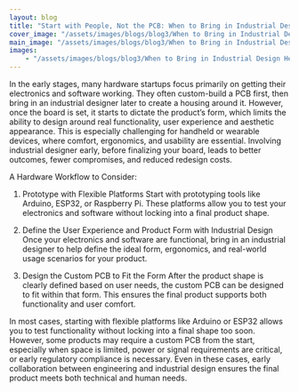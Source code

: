 ```yaml
---
layout: blog
title: "Start with People, Not the PCB: When to Bring in Industrial Design Help"
cover_image: "/assets/images/blogs/blog3/When to Bring in Industrial Design Help_00.jpg"
main_image: "/assets/images/blogs/blog3/When to Bring in Industrial Design Help_01.jpg"
images:
    - "/assets/images/blogs/blog3/When to Bring in Industrial Design Help_02.jpg"
---
```

In the early stages, many hardware startups focus primarily on getting their electronics and software working. They often custom-build a PCB first, then bring in an industrial designer later to create a housing around it. However, once the board is set, it starts to dictate the product’s form, which limits the ability to design around real functionality, user experience and aesthetic appearance. This is especially challenging for handheld or wearable devices, where comfort, ergonomics, and usability are essential. Involving industrial designer early, before finalizing your board, leads to better outcomes, fewer compromises, and reduced redesign costs.

A Hardware Workflow to Consider:

1. Prototype with Flexible Platforms
Start with prototyping tools like Arduino, ESP32, or Raspberry Pi. These platforms allow you to test your electronics and software without locking into a final product shape.

2. Define the User Experience and Product Form with Industrial Design
Once your electronics and software are functional, bring in an industrial designer to help define the ideal form, ergonomics, and real-world usage scenarios for your product.

3. Design the Custom PCB to Fit the Form
After the product shape is clearly defined based on user needs, the custom PCB can be designed to fit within that form. This ensures the final product supports both functionality and user comfort.

In most cases, starting with flexible platforms like Arduino or ESP32 allows you to test functionality without locking into a final shape too soon. However, some products may require a custom PCB from the start, especially when space is limited, power or signal requirements are critical, or early regulatory compliance is necessary. Even in these cases, early collaboration between engineering and industrial design ensures the final product meets both technical and human needs.
